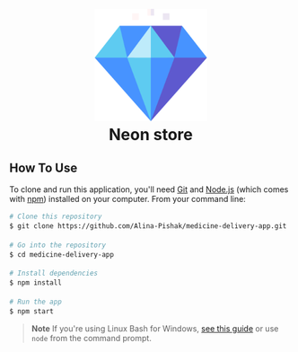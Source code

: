 
<h1 align="center">
  <br>
  <a href="https://neon-store.netlify.app"><img src="./public/neon-store-logo.png" alt="Neon Store" width="200"></a>
  <br>
Neon store
  <br>
</h1>

## How To Use

To clone and run this application, you'll need [Git](https://git-scm.com) and [Node.js](https://nodejs.org/en/download/) (which comes with [npm](http://npmjs.com)) installed on your computer. From your command line:

```bash
# Clone this repository
$ git clone https://github.com/Alina-Pishak/medicine-delivery-app.git

# Go into the repository
$ cd medicine-delivery-app

# Install dependencies
$ npm install

# Run the app
$ npm start
```

> **Note**
> If you're using Linux Bash for Windows, [see this guide](https://www.howtogeek.com/261575/how-to-run-graphical-linux-desktop-applications-from-windows-10s-bash-shell/) or use `node` from the command prompt.

